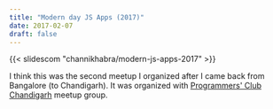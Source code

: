 ```yaml
---
title: "Modern day JS Apps (2017)"
date: 2017-02-07
draft: false
---
```


{{< slidescom "channikhabra/modern-js-apps-2017" >}}

I think this was the second meetup I organized after I came back from Bangalore
(to Chandigarh). It was organized with [Programmers' Club
Chandigarh](https://www.meetup.com/Chandigarh-Programmers-Club/) meetup group.

